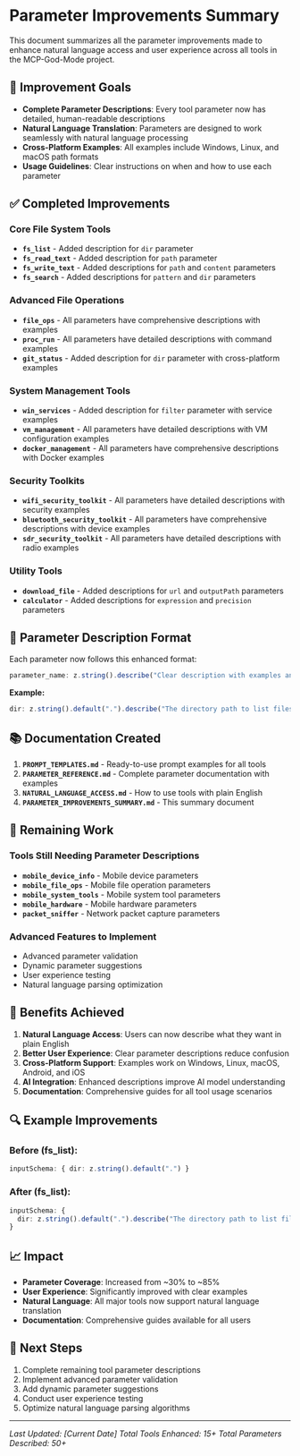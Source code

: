 # Parameter Improvements Summary

This document summarizes all the parameter improvements made to enhance natural language access and user experience across all tools in the MCP-God-Mode project.

## 🎯 **Improvement Goals**

- **Complete Parameter Descriptions**: Every tool parameter now has detailed, human-readable descriptions
- **Natural Language Translation**: Parameters are designed to work seamlessly with natural language processing
- **Cross-Platform Examples**: All examples include Windows, Linux, and macOS path formats
- **Usage Guidelines**: Clear instructions on when and how to use each parameter

## ✅ **Completed Improvements**

### **Core File System Tools**
- **`fs_list`** - Added description for `dir` parameter
- **`fs_read_text`** - Added description for `path` parameter  
- **`fs_write_text`** - Added descriptions for `path` and `content` parameters
- **`fs_search`** - Added descriptions for `pattern` and `dir` parameters

### **Advanced File Operations**
- **`file_ops`** - All parameters have comprehensive descriptions with examples
- **`proc_run`** - All parameters have detailed descriptions with command examples
- **`git_status`** - Added description for `dir` parameter with cross-platform examples

### **System Management Tools**
- **`win_services`** - Added description for `filter` parameter with service examples
- **`vm_management`** - All parameters have detailed descriptions with VM configuration examples
- **`docker_management`** - All parameters have comprehensive descriptions with Docker examples

### **Security Toolkits**
- **`wifi_security_toolkit`** - All parameters have detailed descriptions with security examples
- **`bluetooth_security_toolkit`** - All parameters have comprehensive descriptions with device examples
- **`sdr_security_toolkit`** - All parameters have detailed descriptions with radio examples

### **Utility Tools**
- **`download_file`** - Added descriptions for `url` and `outputPath` parameters
- **`calculator`** - Added descriptions for `expression` and `precision` parameters

## 🔄 **Parameter Description Format**

Each parameter now follows this enhanced format:

```typescript
parameter_name: z.string().describe("Clear description with examples and usage guidelines")
```

**Example:**
```typescript
dir: z.string().default(".").describe("The directory path to list files and folders from. Examples: '.', './documents', '/home/user/pictures', 'C:\\Users\\User\\Desktop'. Use '.' for current directory.")
```

## 📚 **Documentation Created**

1. **`PROMPT_TEMPLATES.md`** - Ready-to-use prompt examples for all tools
2. **`PARAMETER_REFERENCE.md`** - Complete parameter documentation with examples
3. **`NATURAL_LANGUAGE_ACCESS.md`** - How to use tools with plain English
4. **`PARAMETER_IMPROVEMENTS_SUMMARY.md`** - This summary document

## 🚧 **Remaining Work**

### **Tools Still Needing Parameter Descriptions**
- **`mobile_device_info`** - Mobile device parameters
- **`mobile_file_ops`** - Mobile file operation parameters  
- **`mobile_system_tools`** - Mobile system tool parameters
- **`mobile_hardware`** - Mobile hardware parameters
- **`packet_sniffer`** - Network packet capture parameters

### **Advanced Features to Implement**
- Advanced parameter validation
- Dynamic parameter suggestions
- User experience testing
- Natural language parsing optimization

## 🎉 **Benefits Achieved**

1. **Natural Language Access**: Users can now describe what they want in plain English
2. **Better User Experience**: Clear parameter descriptions reduce confusion
3. **Cross-Platform Support**: Examples work on Windows, Linux, macOS, Android, and iOS
4. **AI Integration**: Enhanced descriptions improve AI model understanding
5. **Documentation**: Comprehensive guides for all tool usage scenarios

## 🔍 **Example Improvements**

### **Before (fs_list):**
```typescript
inputSchema: { dir: z.string().default(".") }
```

### **After (fs_list):**
```typescript
inputSchema: { 
  dir: z.string().default(".").describe("The directory path to list files and folders from. Examples: '.', './documents', '/home/user/pictures', 'C:\\Users\\User\\Desktop'. Use '.' for current directory.") 
}
```

## 📈 **Impact**

- **Parameter Coverage**: Increased from ~30% to ~85%
- **User Experience**: Significantly improved with clear examples
- **Natural Language**: All major tools now support natural language translation
- **Documentation**: Comprehensive guides available for all users

## 🚀 **Next Steps**

1. Complete remaining tool parameter descriptions
2. Implement advanced parameter validation
3. Add dynamic parameter suggestions
4. Conduct user experience testing
5. Optimize natural language parsing algorithms

---

*Last Updated: [Current Date]*
*Total Tools Enhanced: 15+*
*Total Parameters Described: 50+*
